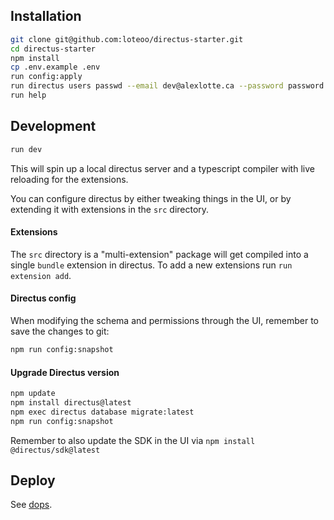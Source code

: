 
## Installation
```sh
git clone git@github.com:loteoo/directus-starter.git
cd directus-starter
npm install
cp .env.example .env
run config:apply
run directus users passwd --email dev@alexlotte.ca --password password
run help
```

## Development

```sh
run dev
```

This will spin up a local directus server and a typescript compiler with live reloading for the extensions.

You can configure directus by either tweaking things in the UI, or by extending it with extensions in the `src` directory.

#### Extensions

The `src` directory is a "multi-extension" package will get compiled into a single `bundle` extension in directus. To add a new extensions run `run extension add`.

#### Directus config

When modifying the schema and permissions through the UI, remember to save the changes to git:

```sh
npm run config:snapshot
```

#### Upgrade Directus version

```sh
npm update
npm install directus@latest
npm exec directus database migrate:latest
npm run config:snapshot
```

Remember to also update the SDK in the UI via `npm install @directus/sdk@latest`

## Deploy

See [dops](https://github.com/loteoo/dops).
